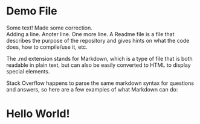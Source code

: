 # Demo File

Some text! Made some correction.</br>
Adding a line.
Anoter line.
One more line.
A Readme file is a file that describes the purpose of the repository and gives hints on what the code does, how to compile/use it, etc.

The .md extension stands for Markdown, which is a type of file that is both readable in plain text, but can also be easily converted to HTML to display special elements.

Stack Overflow happens to parse the same markdown syntax for questions and answers, so here are a few examples of what Markdown can do:

<h1> Hello World! </h1>


